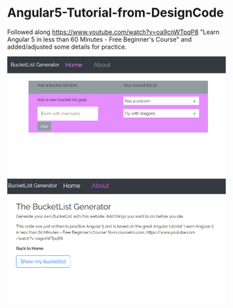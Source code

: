 # Angular5-Tutorial-from-DesignCode
Followed along https://www.youtube.com/watch?v=oa9cnWTpqP8 "Learn Angular 5 in less than 60 Minutes - Free Beginner's Course" and added/adjusted some details for practice.

![HomePage](assets/img/home.PNG)
![AboutPage](assets/img/about.PNG)